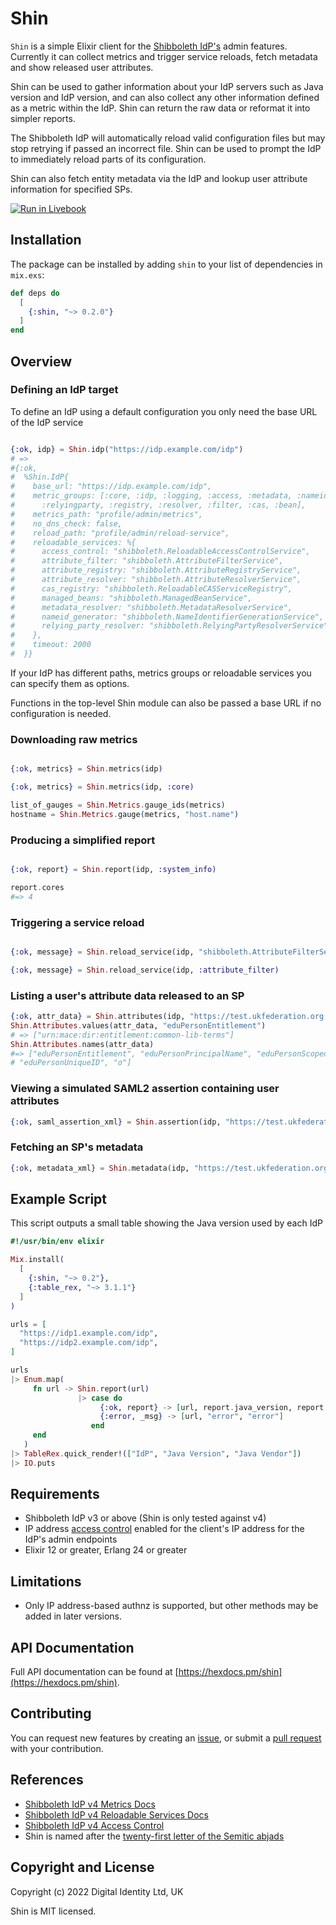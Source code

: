 # Shin

`Shin` is a simple Elixir client for the [Shibboleth IdP's](https://www.shibboleth.net/products/) admin features.
Currently it can collect metrics and trigger service reloads, fetch metadata and show released user attributes.

Shin can be used to gather information about your IdP servers such as Java version and IdP version, and can also collect any
other information defined as a metric within the IdP. Shin can return the raw data or reformat it into simpler reports.

The Shibboleth IdP will automatically reload valid configuration files but may stop retrying if passed an incorrect file. 
Shin can be used to prompt the IdP to immediately reload parts of its configuration.

Shin can also fetch entity metadata via the IdP and lookup user attribute information for specified SPs.

[![Run in Livebook](https://livebook.dev/badge/v1/blue.svg)](https://livebook.dev/run?url=https%3A%2F%2Fraw.githubusercontent.com%2FDigital-Identity-Labs%2Fshin%2Fmain%2Fshin_notebook.livemd)


## Installation

The package can be installed by adding `shin` to your list of
dependencies in `mix.exs`:

```elixir
def deps do
  [
    {:shin, "~> 0.2.0"}
  ]
end
```

## Overview

### Defining an IdP target 

To define an IdP using a default configuration you only need the base URL of the IdP service

```elixir

{:ok, idp} = Shin.idp("https://idp.example.com/idp")
# => 
#{:ok,
#  %Shin.IdP{
#    base_url: "https://idp.example.com/idp",
#    metric_groups: [:core, :idp, :logging, :access, :metadata, :nameid,
#      :relyingparty, :registry, :resolver, :filter, :cas, :bean],
#    metrics_path: "profile/admin/metrics",
#    no_dns_check: false,
#    reload_path: "profile/admin/reload-service",
#    reloadable_services: %{
#      access_control: "shibboleth.ReloadableAccessControlService",
#      attribute_filter: "shibboleth.AttributeFilterService",
#      attribute_registry: "shibboleth.AttributeRegistryService",
#      attribute_resolver: "shibboleth.AttributeResolverService",
#      cas_registry: "shibboleth.ReloadableCASServiceRegistry",
#      managed_beans: "shibboleth.ManagedBeanService",
#      metadata_resolver: "shibboleth.MetadataResolverService",
#      nameid_generator: "shibboleth.NameIdentifierGenerationService",
#      relying_party_resolver: "shibboleth.RelyingPartyResolverService"
#    },
#    timeout: 2000
#  }}
```

If your IdP has different paths, metrics groups or reloadable services you can specify them as options.

Functions in the top-level Shin module can also be passed a base URL if no configuration is needed.

### Downloading raw metrics

```elixir

{:ok, metrics} = Shin.metrics(idp)

{:ok, metrics} = Shin.metrics(idp, :core)

list_of_gauges = Shin.Metrics.gauge_ids(metrics)
hostname = Shin.Metrics.gauge(metrics, "host.name")

```

### Producing a simplified report

```elixir

{:ok, report} = Shin.report(idp, :system_info)

report.cores
#=> 4

```

### Triggering a service reload

```elixir

{:ok, message} = Shin.reload_service(idp, "shibboleth.AttributeFilterService")

{:ok, message} = Shin.reload_service(idp, :attribute_filter)

```

### Listing a user's attribute data released to an SP

```elixir
{:ok, attr_data} = Shin.attributes(idp, "https://test.ukfederation.org.uk/entity", "pete")
Shin.Attributes.values(attr_data, "eduPersonEntitlement")
# => ["urn:mace:dir:entitlement:common-lib-terms"]
Shin.Attributes.names(attr_data)
#=> ["eduPersonEntitlement", "eduPersonPrincipalName", "eduPersonScopedAffiliation",
# "eduPersonUniqueID", "o"]
```

### Viewing a simulated SAML2 assertion containing user attributes

```elixir
{:ok, saml_assertion_xml} = Shin.assertion(idp, "https://test.ukfederation.org.uk/entity", "pete")
```

### Fetching an SP's metadata

```elixir
{:ok, metadata_xml} = Shin.metadata(idp, "https://test.ukfederation.org.uk/entity")
```

## Example Script

This script outputs a small table showing the Java version used by each IdP

```elixir
#!/usr/bin/env elixir

Mix.install(
  [
    {:shin, "~> 0.2"},
    {:table_rex, "~> 3.1.1"}
  ]
)

urls = [
  "https://idp1.example.com/idp",
  "https://idp2.example.com/idp",
]

urls
|> Enum.map(
     fn url -> Shin.report(url)
               |> case do
                    {:ok, report} -> [url, report.java_version, report.java_vendor]
                    {:error, _msg} -> [url, "error", "error"]
                  end
     end
   )
|> TableRex.quick_render!(["IdP", "Java Version", "Java Vendor"])
|> IO.puts

```

## Requirements

* Shibboleth IdP v3 or above (Shin is only tested against v4)
* IP address [access control](https://shibboleth.atlassian.net/wiki/spaces/IDP4/pages/1265631516/AccessControlConfiguration) enabled for the client's IP address for the IdP's admin endpoints
* Elixir 12 or greater, Erlang 24 or greater

## Limitations

* Only IP address-based authnz is supported, but other methods may be added in later versions.

## API Documentation

Full API documentation can be found at
[https://hexdocs.pm/shin](https://hexdocs.pm/shin).

## Contributing

You can request new features by creating an [issue](https://github.com/Digital-Identity-Labs/shin/issues),
or submit a [pull request](https://github.com/Digital-Identity-Labs/shin/pulls) with your contribution.

## References

* [Shibboleth IdP v4 Metrics Docs](https://shibboleth.atlassian.net/wiki/spaces/IDP4/pages/1265631722/MetricsConfiguration)
* [Shibboleth IdP v4 Reloadable Services Docs](https://shibboleth.atlassian.net/wiki/spaces/IDP4/pages/1265631674/ReloadableServices)
* [Shibboleth IdP v4 Access Control](https://shibboleth.atlassian.net/wiki/spaces/IDP4/pages/1265631516/AccessControlConfiguration)
* Shin is named after the [twenty-first letter of the Semitic abjads](https://en.wikipedia.org/wiki/Shin_(letter))

## Copyright and License

Copyright (c) 2022 Digital Identity Ltd, UK

Shin is MIT licensed.
